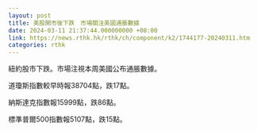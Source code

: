 ```yaml
---
layout: post
title: 美股開市後下跌　市場關注美國通脹數據
date: 2024-03-11 21:37:44.000000000 +08:00
link: https://news.rthk.hk/rthk/ch/component/k2/1744177-20240311.htm
categories: rthk
---
```


紐約股市下跌。市場注視本周美國公布通脹數據。

道瓊斯指數較早時報38704點，跌17點。

納斯達克指數報15999點，跌86點。

標準普爾500指數報5107點，跌15點。
